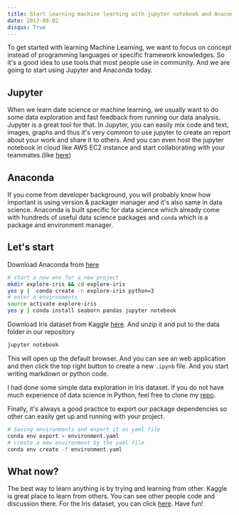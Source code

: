 ```yaml
---
title: Start learning machine learning with jupyter notebook and Anaconda
date: 2017-08-02
disqus: True
---
```


To get started with learning Machine Learning, we want to focus on concept instead of programming languages or specific framework knowledges. So it's a good idea to use tools that most people use in community. And we are going to start using Jupyter and Anaconda today.

## Jupyter
When we learn date science or machine learning, we usually want to do some data exploration and fast feedback from running our data analysis. Jupyter is a great tool for that. In Jupyter, you can easily mix code and text, images, graphs and thus it's very common to use jupyter to create an report about your work and share it to others. And you can even host the jupyter notebook in cloud like AWS EC2 instance and start collaborating with your teammates.(like [here](https://medium.com/@amirziai/collaborating-with-jupyter-notebooks-40048e6628bd))

## Anaconda

If you come from developer background, you will probably know how important is using version & packager manager and it's also same in data science. Anaconda is built specific for data science which already come with hundreds of useful data science packages and `conda` which is a package and environment manager.


## Let's start

Download Anaconda from [here](https://www.continuum.io/downloads)

```bash
# start a new env for a new project
mkdir explore-iris && cd explore-iris
yes y |  conda create -n explore-iris python=3
# enter a environments
source activate explore-iris
yes y | conda install seaborn pandas jupyter notebook
```

Download Iris dataset from Kaggle [here](https://www.kaggle.com/uciml/iris). And unzip it and put to the data folder in our repository

```bash
jupyter notebook
```

This will open up the default browser. And you can see an web application and then click the top right button to create a new `.ipynb` file. And you start writing markdown or python code.

I had done some simple data exploration in Iris dataset. If you do not have much experience of data science in Python, feel free to clone my [repo](https://github.com/bruteforcecat/explore-iris).


Finally, it's always a good practice to export our package dependencies so other can easily get up and running with your project.

```bash
# Saving environments and export it as yaml file
conda env export > environment.yaml
# create a new environment by the yaml file
conda env create -f environment.yaml
```

## What now?
The best way to learn anything is by trying and learning from other. Kaggle is great place to learn from others. You can see other people code and discussion there. For the Iris dataset, you can click [here](https://www.kaggle.com/uciml/iris). Have fun!
